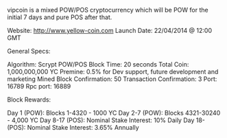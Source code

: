 vipcoin is a mixed POW/POS cryptocurrency which will be POW for the initial 7 days and pure POS after that.

Website: http://www.yellow-coin.com
Launch Date: 22/04/2014 @ 12:00 GMT


General Specs:

Algorithm: Scrypt POW/POS 
Block Time: 20 seconds
Total Coin: 1,000,000,000 YC
Premine: 0.5% for Dev support, future development and marketing
Mined Block Confirmation: 50
Transaction Confirmation: 3
Port: 16789
Rpc port: 16889 

Block Rewards:

Day 1 (POW): Blocks 1-4320 - 1000 YC 
Day 2-7 (POW): Blocks 4321-30240 - 4,000 YC
Day 8-17 (POS): Nominal Stake Interest: 10% Daily
Day 18- (POS): Nominal Stake Interest: 3.65% Annually
